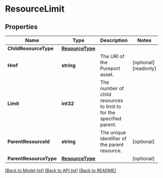 # ResourceLimit

## Properties

Name | Type | Description | Notes
------------ | ------------- | ------------- | -------------
**ChildResourceType** | [**ResourceType**](ResourceType.md) |  | 
**Href** | **string** | The URI of the Pureport asset. | [optional] [readonly] 
**Limit** | **int32** | The number of child resources to limit to for the specified parent. | 
**ParentResourceId** | **string** | The unique identifier of the parent resource. | [optional] 
**ParentResourceType** | [**ResourceType**](ResourceType.md) |  | [optional] 

[[Back to Model list]](../README.md#documentation-for-models) [[Back to API list]](../README.md#documentation-for-api-endpoints) [[Back to README]](../README.md)


